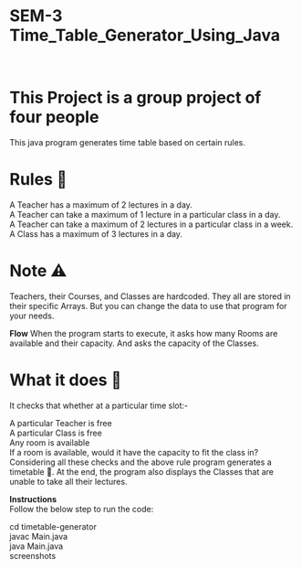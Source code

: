 # SEM-3 Time_Table_Generator_Using_Java
<br>
<h1>This Project is a group project of four people</h1>

This java program generates time table based on certain rules.

<h1> Rules 🎯 </h1>

A Teacher has a maximum of 2 lectures in a day. <br>
A Teacher can take a maximum of 1 lecture in a particular class in a day.<br>
A Teacher can take a maximum of 2 lectures in a particular class in a week.<br>
A Class has a maximum of 3 lectures in a day.

<h1> Note ⚠️ </h1>

Teachers, their Courses, and Classes are hardcoded. They all are stored in their specific Arrays. But you can change the data to use that program for your needs.<br>

<b>Flow</b>
When the program starts to execute, it asks how many Rooms are available and their capacity. And asks the capacity of the Classes.

<h1>What it does 🔎</h1>

It checks that whether at a particular time slot:-

A particular Teacher is free <br>
A particular Class is free <br> 
Any room is available <br>
If a room is available, would it have the capacity to fit the class in? <br> 
Considering all these checks and the above rule program generates a timetable 🚩. At the end, the program also displays the Classes that are unable to take all their lectures.

<b>Instructions</b> <br>
Follow the below step to run the code: <br>

cd timetable-generator <br>
javac Main.java <br>
java Main.java <br>
screenshots <br>
